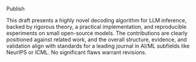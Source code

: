 Publish

This draft presents a highly novel decoding algorithm for LLM inference, backed by rigorous theory, a practical implementation, and reproducible experiments on small open-source models. The contributions are clearly positioned against related work, and the overall structure, evidence, and validation align with standards for a leading journal in AI/ML subfields like NeurIPS or ICML. No significant flaws warrant revisions.
